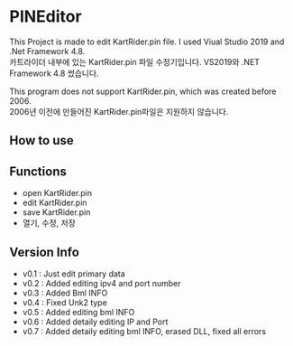 # PINEditor

This Project is made to edit KartRider.pin file. I used Viual Studio 2019 and .Net Framework 4.8.                
카트라이더 내부에 있는 KartRider.pin 파일 수정기입니다. VS2019와 .NET Framework 4.8 썼습니다.

This program does not support KartRider.pin, which was created before 2006.               
2006년 이전에 만들어진 KartRider.pin파일은 지원하지 않습니다.

## How to use

## Functions

- open KartRider.pin
- edit KartRider.pin
- save KartRider.pin
- 열기, 수정, 저장

## Version Info

- v0.1 : Just edit primary data
- v0.2 : Added editing ipv4 and port number
- v0.3 : Added Bml INFO
- v0.4 : Fixed Unk2 type
- v0.5 : Added editing bml INFO
- v0.6 : Added detaily editing IP and Port 
- v0.7 : Added detaily editing bml INFO, erased DLL, fixed all errors 
